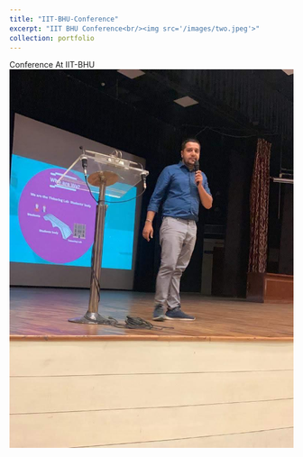 ```yaml
---
title: "IIT-BHU-Conference"
excerpt: "IIT BHU Conference<br/><img src='/images/two.jpeg'>"
collection: portfolio
---
```


Conference At IIT-BHU
![two.jpeg](..%2Fimages%2Ftwo.jpeg)